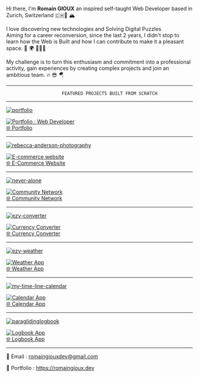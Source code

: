 Hi there, I'm <b>Romain GIOUX</b> an inspired self-taught Web Developer based in Zurich, Switzerland 🇨🇭🧀 🏔

I love discovering new technologies and Solving Digital Puzzles  
Aiming for a career reconversion, since the last 2 years, 
I didn't stop to learn how the Web is Built and how I can contribute to make it a pleasant space. 🧩 🌍 🧑🏻‍💻
    
My challenge is to turn this enthusiasm and commitment into a professional activity, 
gain experiences by creating complex projects and join an ambitious team. 🔥 😎 🪂

---------------------------------------------------------------------------------------
                         FEATURED PROJECTS BUILT FROM SCRATCH
---------------------------------------------------------------------------------------

 [![portfolio](https://res.cloudinary.com/dokbrxcp2/image/upload/v1647005684/images/portfolio_copie_2_t9gpcr.png)](https://github.com/nordend4000/portfolio) 
 <div> <a href="https://github.com/nordend4000/portfolio"><img src="https://res.cloudinary.com/dokbrxcp2/image/upload/v1647001299/images/reb-desktop_copie_pv7caq.png" alt="Portfolio : Web Developer"/></a></div>
<a href="https://github.com/nordend4000/portfolio">🌐 Portfolio</a>

---------------------------------------------------------------------------------------

 [![rebecca-anderson-photography](https://res.cloudinary.com/dokbrxcp2/image/upload/v1647005684/images/ecomerce_copie_pnkwyw.png)](https://github.com/nordend4000/rebecca-anderson-photography) 
 <div> <a href="https://github.com/nordend4000/rebecca-anderson-photography"><img src="https://res.cloudinary.com/dokbrxcp2/image/upload/v1647001299/images/reb-desktop_copie_pv7caq.png" alt="E-commerce website"/></a></div>
<a href="https://github.com/nordend4000/rebecca-anderson-photography">🌐 E-Commerce Website</a>

---------------------------------------------------------------------------------------

[![never-alone](https://res.cloudinary.com/dokbrxcp2/image/upload/v1647005684/images/neveralone_copie_2_mlevtt.png)](https://github.com/nordend4000/never-alone)
 <div><a href="https://github.com/nordend4000/never-alone"><img src="https://res.cloudinary.com/dokbrxcp2/image/upload/v1647001324/images/neveralone_copie_t6usfv.png" alt="Community Network"/></a></div>
 <a href="https://github.com/nordend4000/never-alone">🌐 Community Network</a>
 
---------------------------------------------------------------------------------------

[![ezy-converter](https://res.cloudinary.com/dokbrxcp2/image/upload/v1647005684/images/currency_copie_2_vydzds.png)](https://github.com/nordend4000/ezy-converter) 
<div><a href="https://github.com/nordend4000/ezy-currency"><img src="https://res.cloudinary.com/dokbrxcp2/image/upload/v1647001200/images/currency_copie_clqej6.png" alt="Currency Converter"/></a></div>
<a href="https://github.com/nordend4000/ezy-converter">🌐 Currency Converter</a>  

---------------------------------------------------------------------------------------

[![ezy-weather](https://res.cloudinary.com/dokbrxcp2/image/upload/v1647005684/images/weather_copie_cc4ijh.png)](https://github.com/nordend4000/ezy-weather)
  <div><a href="https://github.com/nordend4000/ezy-weather"><img src="https://res.cloudinary.com/dokbrxcp2/image/upload/v1647001237/images/ezy_copie_lutunx.png" alt="Weather App"/></a></div>
  <a href="https://github.com/nordend4000/ezy-weather">🌐 Weather App</a>
  
---------------------------------------------------------------------------------------

[![my-time-line-calendar](https://res.cloudinary.com/dokbrxcp2/image/upload/v1647005684/images/calendar_copie_2_okm1ws.png)](https://github.com/nordend4000/my-time-line-calendar)
 <div><a href="https://github.com/nordend4000/my-time-line-calendar"><img src="https://res.cloudinary.com/dokbrxcp2/image/upload/v1647001265/images/calendar_copie_cdiypo.png" alt="Calendar App"/></a></div>
  <a href="https://github.com/nordend4000/my-time-line-calendar">🌐 Calendar App</a>
  
---------------------------------------------------------------------------------------


[![paraglidinglogbook](https://res.cloudinary.com/dokbrxcp2/image/upload/v1647005685/images/logbook_copie_2_hic3mo.png)](https://github.com/nordend4000/paraglidinglogbook)
  <div><a href="https://github.com/nordend4000/paraglidinglogbook"><img src="https://res.cloudinary.com/dokbrxcp2/image/upload/v1647001279/images/logbook_copie_joybfe.png" alt="Logbook App"/></a><div>
<a href="https://github.com/nordend4000/paraglidinglogbook">🌐 Logbook App</a>

---------------------------------------------------------------------------------------

📧 Email : romaingiouxdev@gmail.com  
   
💎 Portfolio : https://romaingioux.dev  
